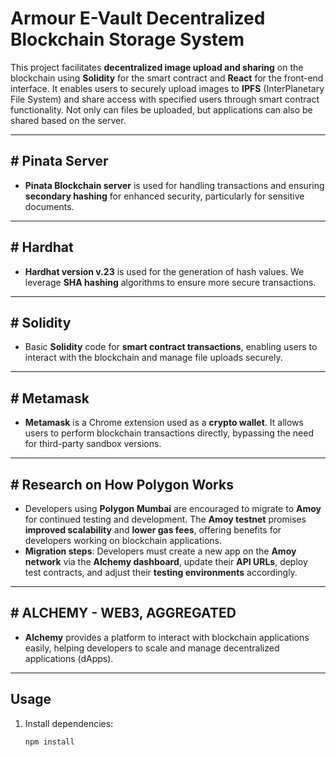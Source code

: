 # **Armour E-Vault Decentralized Blockchain Storage System**

This project facilitates **decentralized image upload and sharing** on the blockchain using **Solidity** for the smart contract and **React** for the front-end interface. It enables users to securely upload images to **IPFS** (InterPlanetary File System) and share access with specified users through smart contract functionality. Not only can files be uploaded, but applications can also be shared based on the server.

---

## **# Pinata Server**

- **Pinata Blockchain server** is used for handling transactions and ensuring **secondary hashing** for enhanced security, particularly for sensitive documents.

---

## **# Hardhat**

- **Hardhat version v.23** is used for the generation of hash values. We leverage **SHA hashing** algorithms to ensure more secure transactions.

---

## **# Solidity**

- Basic **Solidity** code for **smart contract transactions**, enabling users to interact with the blockchain and manage file uploads securely.

---

## **# Metamask**

- **Metamask** is a Chrome extension used as a **crypto wallet**. It allows users to perform blockchain transactions directly, bypassing the need for third-party sandbox versions.

---

## **# Research on How Polygon Works**

- Developers using **Polygon Mumbai** are encouraged to migrate to **Amoy** for continued testing and development. The **Amoy testnet** promises **improved scalability** and **lower gas fees**, offering benefits for developers working on blockchain applications.
- **Migration steps**: Developers must create a new app on the **Amoy network** via the **Alchemy dashboard**, update their **API URLs**, deploy test contracts, and adjust their **testing environments** accordingly.

---

## **# ALCHEMY - WEB3, AGGREGATED**

- **Alchemy** provides a platform to interact with blockchain applications easily, helping developers to scale and manage decentralized applications (dApps).

---

## **Usage**

1. Install dependencies:
   ```bash
   npm install

